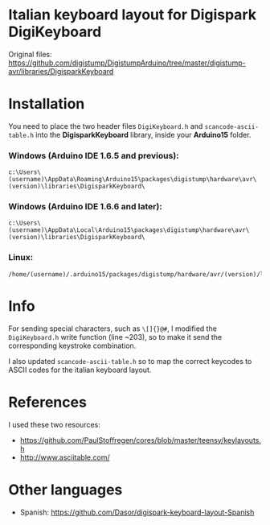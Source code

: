 # Italian keyboard layout for Digispark DigiKeyboard
Original files: https://github.com/digistump/DigistumpArduino/tree/master/digistump-avr/libraries/DigisparkKeyboard

# Installation
You need to place the two header files `DigiKeyboard.h` and `scancode-ascii-table.h` into the **DigisparkKeyboard** library, inside your **Arduino15** folder.

### Windows (Arduino IDE 1.6.5 and previous):
```
c:\Users\(username)\AppData\Roaming\Arduino15\packages\digistump\hardware\avr\(version)\libraries\DigisparkKeyboard\
```
### Windows (Arduino IDE 1.6.6 and later):
```
c:\Users\(username)\AppData\Local\Arduino15\packages\digistump\hardware\avr\(version)\libraries\DigisparkKeyboard\
```
### Linux:
```
/home/(username)/.arduino15/packages/digistump/hardware/avr/(version)/libraries/DigisparkKeyboard/
```

# Info
For sending special characters, such as `\[]{}@#`, I modified the `DigiKeyboard.h` write function (line ~203), so to make it send the corresponding keystroke combination.

I also updated `scancode-ascii-table.h` so to map the correct keycodes to ASCII codes for the italian keyboard layout.

# References
I used these two resources: 
- https://github.com/PaulStoffregen/cores/blob/master/teensy/keylayouts.h
- http://www.asciitable.com/

# Other languages
- Spanish: https://github.com/Dasor/digispark-keyboard-layout-Spanish
